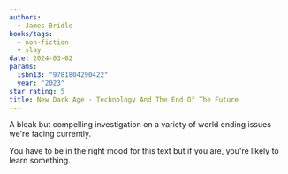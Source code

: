 ```yaml
---
authors:
  - James Bridle
books/tags:
  - non-fiction
  - slay
date: 2024-03-02
params:
  isbn13: "9781804290422"
  year: "2023"
star_rating: 5
title: New Dark Age - Technology And The End Of The Future
---
```


A bleak but compelling investigation on a variety of world ending issues we're facing currently.

You have to be in the right mood for this text but if you are, you're likely to learn something.

<!--more-->
